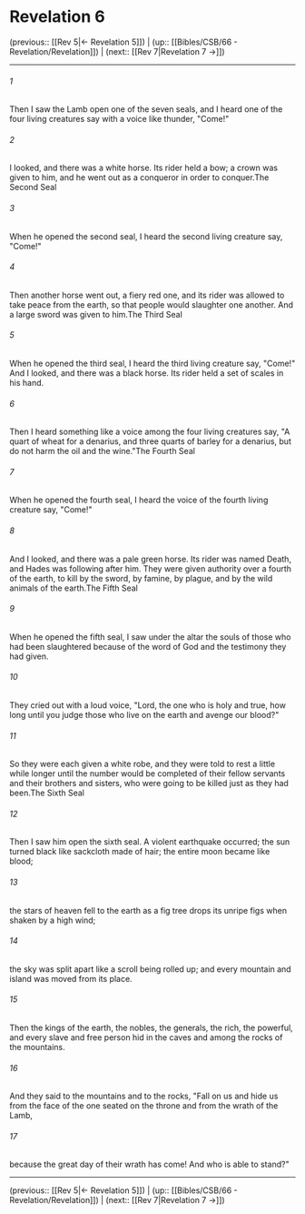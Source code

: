 # Revelation 6

(previous:: [[Rev 5|← Revelation 5]]) | (up:: [[Bibles/CSB/66 - Revelation/Revelation]]) | (next:: [[Rev 7|Revelation 7 →]])

***


###### 1 
Then I saw the Lamb open one of the seven seals, and I heard one of the four living creatures say with a voice like thunder, "Come!" 

###### 2 
I looked, and there was a white horse. Its rider held a bow; a crown was given to him, and he went out as a conqueror in order to conquer.The Second Seal 

###### 3 
When he opened the second seal, I heard the second living creature say, "Come!" 

###### 4 
Then another horse went out, a fiery red one, and its rider was allowed to take peace from the earth, so that people would slaughter one another. And a large sword was given to him.The Third Seal 

###### 5 
When he opened the third seal, I heard the third living creature say, "Come!" And I looked, and there was a black horse. Its rider held a set of scales in his hand. 

###### 6 
Then I heard something like a voice among the four living creatures say, "A quart of wheat for a denarius, and three quarts of barley for a denarius, but do not harm the oil and the wine."The Fourth Seal 

###### 7 
When he opened the fourth seal, I heard the voice of the fourth living creature say, "Come!" 

###### 8 
And I looked, and there was a pale green horse. Its rider was named Death, and Hades was following after him. They were given authority over a fourth of the earth, to kill by the sword, by famine, by plague, and by the wild animals of the earth.The Fifth Seal 

###### 9 
When he opened the fifth seal, I saw under the altar the souls of those who had been slaughtered because of the word of God and the testimony they had given. 

###### 10 
They cried out with a loud voice, "Lord, the one who is holy and true, how long until you judge those who live on the earth and avenge our blood?" 

###### 11 
So they were each given a white robe, and they were told to rest a little while longer until the number would be completed of their fellow servants and their brothers and sisters, who were going to be killed just as they had been.The Sixth Seal 

###### 12 
Then I saw him open the sixth seal. A violent earthquake occurred; the sun turned black like sackcloth made of hair; the entire moon became like blood; 

###### 13 
the stars of heaven fell to the earth as a fig tree drops its unripe figs when shaken by a high wind; 

###### 14 
the sky was split apart like a scroll being rolled up; and every mountain and island was moved from its place. 

###### 15 
Then the kings of the earth, the nobles, the generals, the rich, the powerful, and every slave and free person hid in the caves and among the rocks of the mountains. 

###### 16 
And they said to the mountains and to the rocks, "Fall on us and hide us from the face of the one seated on the throne and from the wrath of the Lamb, 

###### 17 
because the great day of their wrath has come! And who is able to stand?"

***

(previous:: [[Rev 5|← Revelation 5]]) | (up:: [[Bibles/CSB/66 - Revelation/Revelation]]) | (next:: [[Rev 7|Revelation 7 →]])
